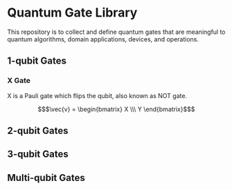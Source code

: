 # Quantum Gate Library
This repository is to collect and define quantum gates that are meaningful to quantum algorithms, domain applications, devices, and operations.

## 1-qubit Gates

### X Gate
X is a Pauli gate which flips the qubit, also known as NOT gate.
```math
$\vec{v} = \begin{bmatrix} X \\\ Y \end{bmatrix}$
```


## 2-qubit Gates


## 3-qubit Gates



## Multi-qubit Gates

